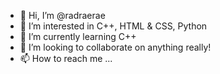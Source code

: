- 👋 Hi, I’m @radraerae
- 👀 I’m interested in C++, HTML & CSS, Python
- 🌱 I’m currently learning C++
- 💞️ I’m looking to collaborate on anything really!
- 📫 How to reach me ...

<!---
radraerae/radraerae is a ✨ special ✨ repository because its `README.md` (this file) appears on your GitHub profile.
You can click the Preview link to take a look at your changes.
--->
